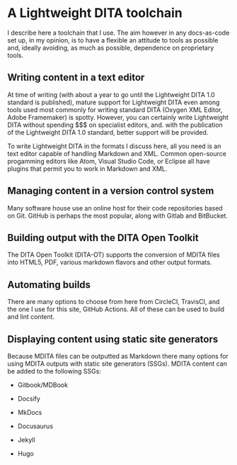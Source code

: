 # A Lightweight DITA toolchain

I describe here a toolchain that I use. The aim however in any docs-as-code set up, in my opinion, is to have a flexible an attitude to tools as possible and, ideally avoiding, as much as possible, dependence on proprietary tools.

## Writing content in a text editor

At time of writing \(with about a year to go until the Lightweight DITA 1.0 standard is published\), mature support for Lightweight DITA even among tools used most commonly for writing standard DITA \(Oxygen XML Editor, Adobe Framemaker\) is spotty. However, you can certainly write Lightweight DITA without spending $$$ on specialist editors, and. with the publication of the Lightweight DITA 1.0 standard, better support will be provided.

To write Lightweight DITA in the formats I discuss here, all you need is an text editor capable of handling Markdown and XML. Common open-source progamming editors like Atom, Visual Studio Code, or Eclipse all have plugins that permit you to work in Markdown and XML.

## Managing content in a version control system

Many software house use an online host for their code repositories based on Git. GitHub is perhaps the most popular, along with Gitlab and BitBucket.

## Building output with the DITA Open Toolkit

The DITA Open Toolkit \(DITA-OT\) supports the conversion of MDITA files into HTML5, PDF, various markdown flavors and other output formats.

## Automating builds

There are many options to choose from here from CircleCI, TravisCI, and the one I use for this site, GitHub Actions. All of these can be used to build and lint content.

## Displaying content using static site generators

Because MDITA files can be outputted as Markdown there many options for using MDITA outputs with static site generators \(SSGs\). MDITA content can be added to the following SSGs:

-   Gitbook/MDBook

-   Docsify

-   MkDocs

-   Docusaurus

-   Jekyll

-   Hugo


